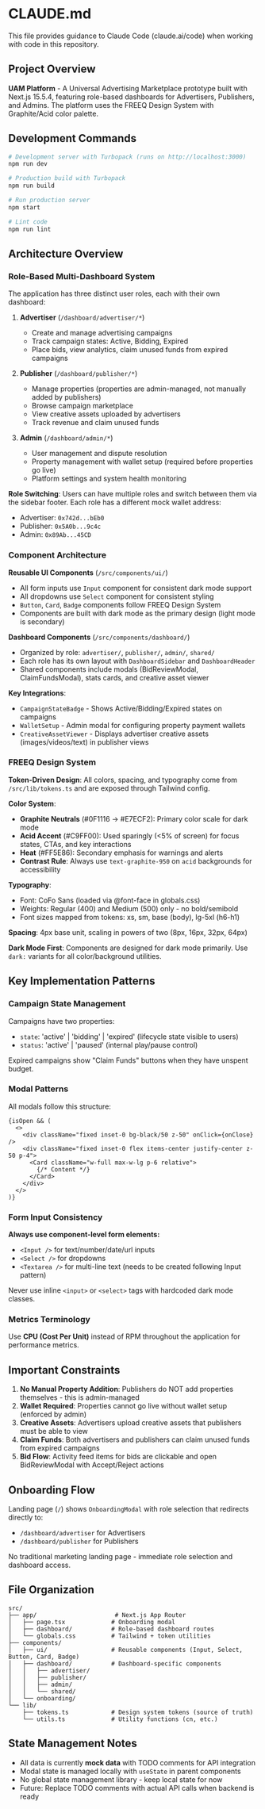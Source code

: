 # CLAUDE.md

This file provides guidance to Claude Code (claude.ai/code) when working with code in this repository.

## Project Overview

**UAM Platform** - A Universal Advertising Marketplace prototype built with Next.js 15.5.4, featuring role-based dashboards for Advertisers, Publishers, and Admins. The platform uses the FREEQ Design System with Graphite/Acid color palette.

## Development Commands

```bash
# Development server with Turbopack (runs on http://localhost:3000)
npm run dev

# Production build with Turbopack
npm run build

# Run production server
npm start

# Lint code
npm run lint
```

## Architecture Overview

### Role-Based Multi-Dashboard System

The application has three distinct user roles, each with their own dashboard:

1. **Advertiser** (`/dashboard/advertiser/*`)
   - Create and manage advertising campaigns
   - Track campaign states: Active, Bidding, Expired
   - Place bids, view analytics, claim unused funds from expired campaigns

2. **Publisher** (`/dashboard/publisher/*`)
   - Manage properties (properties are admin-managed, not manually added by publishers)
   - Browse campaign marketplace
   - View creative assets uploaded by advertisers
   - Track revenue and claim unused funds

3. **Admin** (`/dashboard/admin/*`)
   - User management and dispute resolution
   - Property management with wallet setup (required before properties go live)
   - Platform settings and system health monitoring

**Role Switching**: Users can have multiple roles and switch between them via the sidebar footer. Each role has a different mock wallet address:
- Advertiser: `0x742d...bEb0`
- Publisher: `0x5A0b...9c4c`
- Admin: `0x89Ab...45CD`

### Component Architecture

**Reusable UI Components** (`/src/components/ui/`)
- All form inputs use `Input` component for consistent dark mode support
- All dropdowns use `Select` component for consistent styling
- `Button`, `Card`, `Badge` components follow FREEQ Design System
- Components are built with dark mode as the primary design (light mode is secondary)

**Dashboard Components** (`/src/components/dashboard/`)
- Organized by role: `advertiser/`, `publisher/`, `admin/`, `shared/`
- Each role has its own layout with `DashboardSidebar` and `DashboardHeader`
- Shared components include modals (BidReviewModal, ClaimFundsModal), stats cards, and creative asset viewer

**Key Integrations**:
- `CampaignStateBadge` - Shows Active/Bidding/Expired states on campaigns
- `WalletSetup` - Admin modal for configuring property payment wallets
- `CreativeAssetViewer` - Displays advertiser creative assets (images/videos/text) in publisher views

### FREEQ Design System

**Token-Driven Design**: All colors, spacing, and typography come from `/src/lib/tokens.ts` and are exposed through Tailwind config.

**Color System**:
- **Graphite Neutrals** (#0F1116 → #E7ECF2): Primary color scale for dark mode
- **Acid Accent** (#C9FF00): Used sparingly (<5% of screen) for focus states, CTAs, and key interactions
- **Heat** (#FF5E86): Secondary emphasis for warnings and alerts
- **Contrast Rule**: Always use `text-graphite-950` on `acid` backgrounds for accessibility

**Typography**:
- Font: CoFo Sans (loaded via @font-face in globals.css)
- Weights: Regular (400) and Medium (500) only - no bold/semibold
- Font sizes mapped from tokens: xs, sm, base (body), lg-5xl (h6-h1)

**Spacing**: 4px base unit, scaling in powers of two (8px, 16px, 32px, 64px)

**Dark Mode First**: Components are designed for dark mode primarily. Use `dark:` variants for all color/background utilities.

## Key Implementation Patterns

### Campaign State Management

Campaigns have two properties:
- `state`: 'active' | 'bidding' | 'expired' (lifecycle state visible to users)
- `status`: 'active' | 'paused' (internal play/pause control)

Expired campaigns show "Claim Funds" buttons when they have unspent budget.

### Modal Patterns

All modals follow this structure:
```tsx
{isOpen && (
  <>
    <div className="fixed inset-0 bg-black/50 z-50" onClick={onClose} />
    <div className="fixed inset-0 flex items-center justify-center z-50 p-4">
      <Card className="w-full max-w-lg p-6 relative">
        {/* Content */}
      </Card>
    </div>
  </>
)}
```

### Form Input Consistency

**Always use component-level form elements:**
- `<Input />` for text/number/date/url inputs
- `<Select />` for dropdowns
- `<Textarea />` for multi-line text (needs to be created following Input pattern)

Never use inline `<input>` or `<select>` tags with hardcoded dark mode classes.

### Metrics Terminology

Use **CPU (Cost Per Unit)** instead of RPM throughout the application for performance metrics.

## Important Constraints

1. **No Manual Property Addition**: Publishers do NOT add properties themselves - this is admin-managed
2. **Wallet Required**: Properties cannot go live without wallet setup (enforced by admin)
3. **Creative Assets**: Advertisers upload creative assets that publishers must be able to view
4. **Claim Funds**: Both advertisers and publishers can claim unused funds from expired campaigns
5. **Bid Flow**: Activity feed items for bids are clickable and open BidReviewModal with Accept/Reject actions

## Onboarding Flow

Landing page (`/`) shows `OnboardingModal` with role selection that redirects directly to:
- `/dashboard/advertiser` for Advertisers
- `/dashboard/publisher` for Publishers

No traditional marketing landing page - immediate role selection and dashboard access.

## File Organization

```
src/
├── app/                      # Next.js App Router
│   ├── page.tsx             # Onboarding modal
│   ├── dashboard/           # Role-based dashboard routes
│   └── globals.css          # Tailwind + token utilities
├── components/
│   ├── ui/                  # Reusable components (Input, Select, Button, Card, Badge)
│   ├── dashboard/           # Dashboard-specific components
│   │   ├── advertiser/
│   │   ├── publisher/
│   │   ├── admin/
│   │   └── shared/
│   └── onboarding/
└── lib/
    ├── tokens.ts            # Design system tokens (source of truth)
    └── utils.ts             # Utility functions (cn, etc.)
```

## State Management Notes

- All data is currently **mock data** with TODO comments for API integration
- Modal state is managed locally with `useState` in parent components
- No global state management library - keep local state for now
- Future: Replace TODO comments with actual API calls when backend is ready
